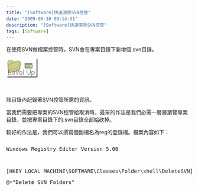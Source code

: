 ```yaml
---
title: "[Software]快速清除SVN控管"
date: "2009-06-10 09:14:31"
description: "[Software]快速清除SVN控管"
tags: [Software]
---
```


<p>在使用SVN做檔案控管時，SVN會在專案目錄下新增個.svn目錄。</p><p><img style="border-right-width: 0px; border-top-width: 0px; border-bottom-width: 0px; border-left-width: 0px" border="0" alt="image" width="86" height="54" src="\images\posts\8760\image_thumb_2.png" /></p><p> </p><p>該目錄內記錄著SVN控管所需的資訊。</p><p>當我們需要把專案的SVN控管給取消時，最笨的作法是我們必需一層層瀏覽專案目錄，並把專案目錄下的.svn目錄全部給砍掉。</p><p>較好的作法是，我們可以撰寫個副檔名為reg的登錄檔。檔案內容如下：</p><div style="width: 561px; height: 165px; overflow: auto"><div class="csharpcode"><pre class="alt">
Windows Registry Editor Version 5.00 </pre><pre>
 </pre><pre class="alt">
[HKEY_LOCAL_MACHINE\SOFTWARE\Classes\Folder\shell\DeleteSVN]</pre><pre>
@="Delete SVN Folders" </pre><pre class="alt">
 </pre><pre>
[HKEY_LOCAL_MACHINE\SOFTWARE\Classes\Folder\shell\DeleteSVN